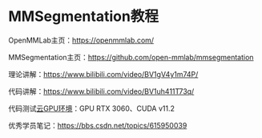 # MMSegmentation教程

OpenMMLab主页：https://openmmlab.com/

MMSegmentation主页：https://github.com/open-mmlab/mmsegmentation

理论讲解：https://www.bilibili.com/video/BV1gV4y1m74P/  

代码讲解：https://www.bilibili.com/video/BV1uh411T73q/

代码测试[云GPU环境](https://featurize.cn?s=d7ce99f842414bfcaea5662a97581bd1)：GPU RTX 3060、CUDA v11.2

优秀学员笔记：https://bbs.csdn.net/topics/615950039

